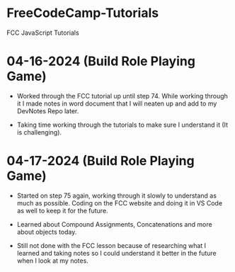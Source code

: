 # FreeCodeCamp-Tutorials
 FCC JavaScript Tutorials

 # 04-16-2024 (Build Role Playing Game)

 * Worked through the FCC tutorial up until step 74. While working through it I made notes in word document that I will neaten up and add to my DevNotes Repo later.
 
 * Taking time working through the tutorials to make sure I understand it (It is challenging).

 # 04-17-2024 (Build Role Playing Game)

 * Started on step 75 again, working through it slowly to understand as much as possible. Coding on the FCC website and doing it in VS Code as well to keep it for the future.
 
 * Learned about Compound Assignments, Concatenations and more about objects today. 

 * Still not done with the FCC lesson because of researching what I learned and taking notes so I could understand it better in the future when I look at my notes.